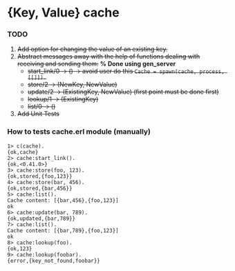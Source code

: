 # {Key, Value} cache
### TODO
1. ~~Add option for changing the value of an existing key.~~
2. ~~Abstract messages away with the help of functions dealing with receiving and sending them:~~ **% Done using gen_server**
      * ~~start_link/0 -> () -> avoid user do this `Cache = spawn(cache, process, [[]]).`~~
      * ~~store/2 -> (NewKey, NewValue)~~
      * ~~update/2 -> (ExistingKey, NewValue) (first point must be done first)~~
      * ~~lookup/1 -> (ExistingKey)~~
      * ~~list/0 -> ()~~
3. ~~Add Unit Tests~~

### How to tests cache.erl module (manually)
```
1> c(cache).
{ok,cache}
2> cache:start_link().
{ok,<0.41.0>}
3> cache:store(foo, 123).
{ok,stored,{foo,123}}
4> cache:store(bar, 456).
{ok,stored,{bar,456}}
5> cache:list().
Cache content: [{bar,456},{foo,123}]
ok
6> cache:update(bar, 789).
{ok,updated,{bar,789}}
7> cache:list().
Cache content: [{bar,789},{foo,123}]
ok
8> cache:lookup(foo).
{ok,123}
9> cache:lookup(foobar).
{error,{key_not_found,foobar}}
```
